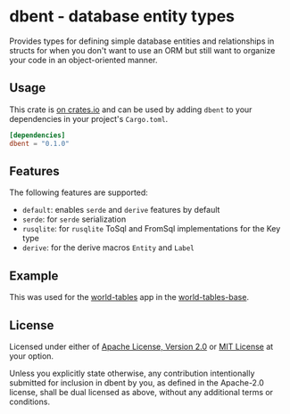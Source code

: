 
# dbent - database entity types

Provides types for defining simple database entities and relationships
in structs for when you don't want to use an ORM but still want to organize
your code in an object-oriented manner.

## Usage

This crate is [on crates.io](https://crates.io/crates/dbent) and can be
used by adding `dbent` to your dependencies in your project's `Cargo.toml`.

```toml
[dependencies]
dbent = "0.1.0"
```

## Features

The following features are supported:

- `default`: enables `serde` and `derive` features by default
- `serde`: for `serde` serialization
- `rusqlite`: for `rusqlite` ToSql and FromSql implementations for the Key type
- `derive`: for the derive macros `Entity` and `Label`

## Example

This was used for the [world-tables](https://github.com/hiltonm/world-tables)
app in the
[world-tables-base](https://github.com/hiltonm/world-tables/blob/master/world-tables-base/src/lib.rs).

## License

Licensed under either of [Apache License, Version 2.0](LICENSE-APACHE) or
[MIT License](LICENSE-MIT) at your option.

Unless you explicitly state otherwise, any contribution intentionally submitted
for inclusion in dbent by you, as defined in the Apache-2.0 license,
shall be dual licensed as above, without any additional terms or conditions.

